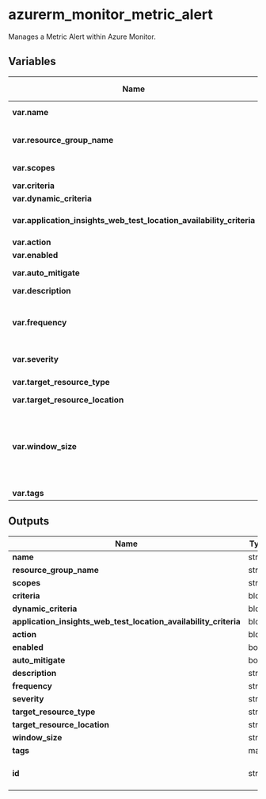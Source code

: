 # azurerm_monitor_metric_alert

Manages a Metric Alert within Azure Monitor.

## Variables

| Name | Type | Required? |  Default  |  possible values |  Description |
| ---- | ---- | --------- |  ----------- | ----------- | ----------- |
| **var.name** | string | True | -  |  -  |  The name of the Metric Alert. Changing this forces a new resource to be created. | 
| **var.resource_group_name** | string | True | -  |  -  |  The name of the resource group in which to create the Metric Alert instance. Changing this forces a new resource to be created. | 
| **var.scopes** | string | True | -  |  -  |  A set of strings of resource IDs at which the metric criteria should be applied. | 
| **var.criteria** | block | False | -  |  -  |  One or more (static) `criteria` blocks. | 
| **var.dynamic_criteria** | block | False | -  |  -  |  A `dynamic_criteria` block. | 
| **var.application_insights_web_test_location_availability_criteria** | block | False | -  |  -  |  A `application_insights_web_test_location_availability_criteria` block. | 
| **var.action** | block | False | -  |  -  |  One or more `action` blocks. | 
| **var.enabled** | bool | False | `True`  |  -  |  Should this Metric Alert be enabled? Defaults to `true`. | 
| **var.auto_mitigate** | bool | False | `True`  |  -  |  Should the alerts in this Metric Alert be auto resolved? Defaults to `true`. | 
| **var.description** | string | False | -  |  -  |  The description of this Metric Alert. | 
| **var.frequency** | string | False | `PT1M`  |  `PT1M`, `PT5M`, `PT15M`, `PT30M`, `PT1H`  |  The evaluation frequency of this Metric Alert, represented in ISO 8601 duration format. Possible values are `PT1M`, `PT5M`, `PT15M`, `PT30M` and `PT1H`. Defaults to `PT1M`. | 
| **var.severity** | string | False | `3`  |  `0`, `1`, `2`, `3`, `4`  |  The severity of this Metric Alert. Possible values are `0`, `1`, `2`, `3` and `4`. Defaults to `3`. | 
| **var.target_resource_type** | string | False | -  |  -  |  The resource type (e.g. `Microsoft.Compute/virtualMachines`) of the target resource. | 
| **var.target_resource_location** | string | False | -  |  -  |  The location of the target resource. | 
| **var.window_size** | string | False | `PT5M`  |  `PT1M`, `PT5M`, `PT15M`, `PT30M`, `PT1H`, `PT6H`, `PT12H`, `P1D`  |  The period of time that is used to monitor alert activity, represented in ISO 8601 duration format. This value must be greater than `frequency`. Possible values are `PT1M`, `PT5M`, `PT15M`, `PT30M`, `PT1H`, `PT6H`, `PT12H` and `P1D`. Defaults to `PT5M`. | 
| **var.tags** | map | False | -  |  -  |  A mapping of tags to assign to the resource. | 



## Outputs

| Name | Type | Description |
| ---- | ---- | --------- | 
| **name** | string  | - | 
| **resource_group_name** | string  | - | 
| **scopes** | string  | - | 
| **criteria** | block  | - | 
| **dynamic_criteria** | block  | - | 
| **application_insights_web_test_location_availability_criteria** | block  | - | 
| **action** | block  | - | 
| **enabled** | bool  | - | 
| **auto_mitigate** | bool  | - | 
| **description** | string  | - | 
| **frequency** | string  | - | 
| **severity** | string  | - | 
| **target_resource_type** | string  | - | 
| **target_resource_location** | string  | - | 
| **window_size** | string  | - | 
| **tags** | map  | - | 
| **id** | string  | The ID of the metric alert. | 